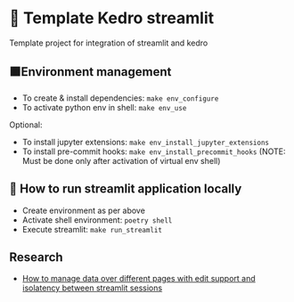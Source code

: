 # 📝 Template Kedro streamlit

Template project for integration of streamlit and kedro

## ⬛Environment management

- To create & install dependencies: `make env_configure`
- To activate python env in shell: `make env_use`

Optional:

- To install jupyter extensions: `make env_install_jupyter_extensions`
- To install pre-commit hooks: `make env_install_precommit_hooks` (NOTE: Must be done only after activation of virtual env shell)

## 🏃 How to run streamlit application locally

- Create environment as per above
- Activate shell environment: `poetry shell`
- Execute streamlit: `make run_streamlit`

## Research

- [How to manage data over different pages with edit support and isolatency between streamlit sessions](docs/experiment_notes/20230117_adil_kedro_catelog_st_session_data_link.md.md)
